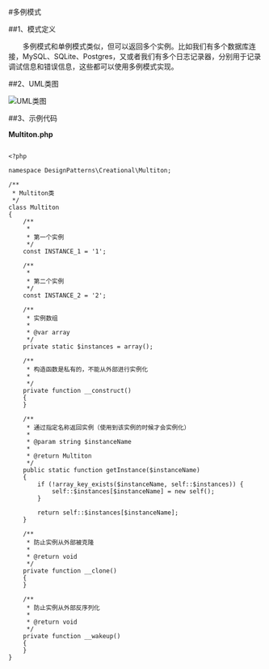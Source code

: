 #多例模式

##1、模式定义
<p style="text-indent:2em;">多例模式和单例模式类似，但可以返回多个实例。比如我们有多个数据库连接，MySQL、SQLite、Postgres，又或者我们有多个日志记录器，分别用于记录调试信息和错误信息，这些都可以使用多例模式实现。</p>

##2、UML类图

![UML类图](http://laravelacademy.org/wp-content/uploads/2015/12/927f0bf6-9ed3-4367-b5ee-f386ffd50756.png)

##3、示例代码

**Multiton.php**

<pre><code>
&lt;?php

namespace DesignPatterns\Creational\Multiton;

/**
 * Multiton类
 */
class Multiton
{
    /**
     *
     * 第一个实例
     */
    const INSTANCE_1 = '1';

    /**
     *
     * 第二个实例
     */
    const INSTANCE_2 = '2';

    /**
     * 实例数组
     *
     * @var array
     */
    private static $instances = array();

    /**
     * 构造函数是私有的，不能从外部进行实例化
     *
     */
    private function __construct()
    {
    }

    /**
     * 通过指定名称返回实例（使用到该实例的时候才会实例化）
     *
     * @param string $instanceName
     *
     * @return Multiton
     */
    public static function getInstance($instanceName)
    {
        if (!array_key_exists($instanceName, self::$instances)) {
            self::$instances[$instanceName] = new self();
        }

        return self::$instances[$instanceName];
    }

    /**
     * 防止实例从外部被克隆
     *
     * @return void
     */
    private function __clone()
    {
    }

    /**
     * 防止实例从外部反序列化
     *
     * @return void
     */
    private function __wakeup()
    {
    }
}

</code></pre>